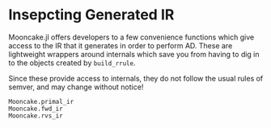# Insepcting Generated IR

Mooncake.jl offers developers to a few convenience functions which give access to the IR
that it generates in order to perform AD. These are lightweight wrappers around internals
which save you from having to dig in to the objects created by `build_rrule`.

Since these provide access to internals, they do not follow the usual rules of semver, and
may change without notice!
```@docs
Mooncake.primal_ir
Mooncake.fwd_ir
Mooncake.rvs_ir
```
